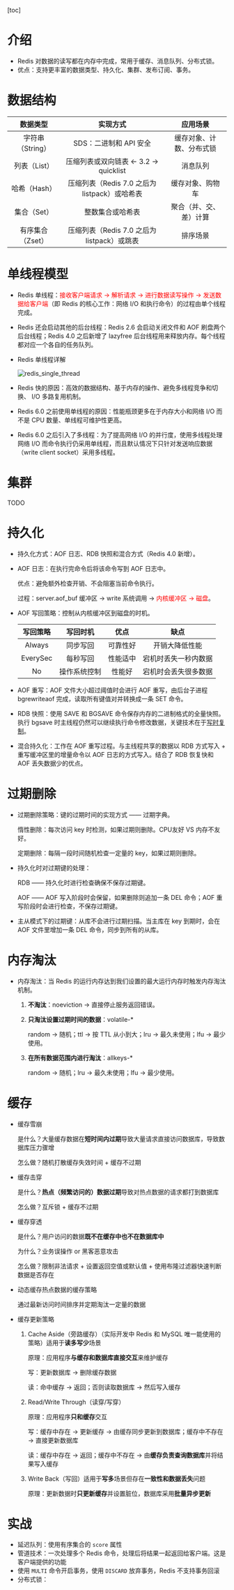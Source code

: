[toc]

# 介绍

- Redis 对数据的读写都在内存中完成，常用于缓存、消息队列、分布式锁。
- 优点：支持更丰富的数据类型、持久化、集群、发布订阅、事务。

# 数据结构

|     数据类型     |                   实现方式                   |         应用场景         |
| :--------------: | :------------------------------------------: | :----------------------: |
| 字符串（String） |            SDS：二进制和 API 安全            | 缓存对象、计数、分布式锁 |
|   列表（List）   |    压缩列表或双向链表 <- 3.2 -> quicklist    |         消息队列         |
|   哈希（Hash）   | 压缩列表（Redis 7.0 之后为listpack）或哈希表 |     缓存对象、购物车     |
|   集合（Set）    |               整数集合或哈希表               |  聚合（并、交、差）计算  |
| 有序集合（Zset） |  压缩列表（Redis 7.0 之后为listpack）或跳表  |         排序场景         |

# 单线程模型

- Redis 单线程：<font color=red>接收客户端请求 -> 解析请求 -> 进行数据读写操作 -> 发送数据给客户端</font>（即 Redis 的核心工作：网络 I/O 和执行命令）的过程由单个线程完成。

- Redis 还会启动其他的后台线程：Redis 2.6 会启动关闭文件和 AOF 刷盘两个后台线程；Redis 4.0 之后新增了 lazyfree 后台线程用来释放内存。每个线程都对应一个各自的任务队列。

- Redis 单线程详解

  ![redis_single_thread](./assets/redis_single_thread.png)

- Redis 快的原因：高效的数据结构、基于内存的操作、避免多线程竞争和切换、 I/O 多路复用机制。

- Redis 6.0 之前使用单线程的原因：性能瓶颈更多在于内存大小和网络 I/O 而不是 CPU 数量、单线程可维护性更高。

- Redis 6.0 之后引入了多线程：为了提高网络 I/O 的并行度，使用多线程处理网络 I/O 而命令执行仍采用单线程，而且默认情况下只针对发送响应数据（write client socket）采用多线程。

# 集群

TODO

# 持久化

- 持久化方式：AOF 日志、RDB 快照和混合方式（Redis 4.0 新增）。

- AOF 日志：在执行完命令后将该命令写到 AOF 日志中。

  优点：避免额外检查开销、不会阻塞当前命令执行。

  过程：server.aof_buf 缓冲区 -> write 系统调用 -> <font color=red>内核缓冲区 -> 磁盘</font>。

- AOF 写回策略：控制从内核缓冲区到磁盘的时机。

  | 写回策略 |   写回时机   |   优点   |         缺点         |
  | :------: | :----------: | :------: | :------------------: |
  |  Always  |   同步写回   | 可靠性好 |    开销大降低性能    |
  | EverySec |   每秒写回   | 性能适中 | 宕机时丢失一秒内数据 |
  |    No    | 操作系统控制 |  性能好  | 宕机时会丢失很多数据 |

- AOF 重写：AOF 文件大小超过阈值时会进行 AOF 重写，由后台子进程 bgrewriteaof 完成，读取所有键值对并转换成一条 SET 命令。

- RDB 快照：使用 SAVE 和 BGSAVE 命令保存内存的二进制格式的全量快照。执行 bgsave 时主线程仍然可以继续执行命令修改数据，关键技术在于[写时复制](https://imageslr.com/2020/copy-on-write.html)。

- 混合持久化：工作在 AOF 重写过程。与主线程共享的数据以 RDB 方式写入 + 重写缓冲区里的增量命令以 AOF 日志的方式写入。结合了 RDB 恢复快和 AOF 丢失数据少的优点。

# 过期删除

- 过期删除策略：键的过期时间的实现方式 —— 过期字典。

  惰性删除：每次访问 key 时检测，如果过期则删除。CPU友好 VS 内存不友好。

  定期删除：每隔一段时间随机检查一定量的 key，如果过期则删除。

- 持久化时对过期键的处理：

  RDB —— 持久化时进行检查确保不保存过期键。

  AOF —— AOF 写入阶段时会保留，如果删除则追加一条 DEL 命令；AOF 重写阶段时会进行检查，不保存过期键。

- 主从模式下的过期键：从库不会进行过期扫描。当主库在 key 到期时，会在 AOF 文件里增加一条 DEL 命令，同步到所有的从库。

# 内存淘汰

- 内存淘汰：当 Redis 的运行内存达到我们设置的最大运行内存时触发内存淘汰机制。

  1. **不淘汰**：noeviction -> 直接停止服务返回错误。

  2. **只淘汰设置过期时间的数据**：volatile-*

     random -> 随机；ttl -> 按 TTL 从小到大；lru -> 最久未使用；lfu -> 最少使用。

  3. **在所有数据范围内进行淘汰**：allkeys-*

     random -> 随机；lru -> 最久未使用；lfu -> 最少使用。

# 缓存

- 缓存雪崩

  是什么？大量缓存数据在**短时间内过期**导致大量请求直接访问数据库，导致数据库压力骤增

  怎么做？随机打散缓存失效时间 + 缓存不过期

- 缓存击穿

  是什么？**热点（频繁访问的）数据过期**导致对热点数据的请求都打到数据库

  怎么做？互斥锁 + 缓存不过期

- 缓存穿透

  是什么？用户访问的数据**既不在缓存中也不在数据库中**

  为什么？业务误操作 or 黑客恶意攻击

  怎么做？限制非法请求 + 设置返回空值或默认值 + 使用布隆过滤器快速判断数据是否存在

- 动态缓存热点数据的缓存策略

  通过最新访问时间排序并定期淘汰一定量的数据

- 缓存更新策略

  1. Cache Aside（旁路缓存）（实际开发中 Redis 和 MySQL 唯一能使用的策略）适用于**读多写少**场景

     原理：应用程序**与缓存和数据库直接交互**来维护缓存

     写：更新数据库 -> 删除缓存数据

     读：命中缓存 -> 返回；否则读取数据库 -> 然后写入缓存

  2. Read/Write Through（读穿/写穿）

     原理：应用程序**只和缓存**交互

     写：缓存中存在 -> 更新缓存 -> 由缓存同步更新到数据库；缓存中不存在 -> 直接更新数据库

     读：缓存中存在 -> 返回；缓存中不存在 -> 由**缓存负责查询数据库**并将结果写入缓存

  3. Write Back（写回）适用于**写多**场景但存在**一致性和数据丢失**问题

     原理：更新数据时**只更新缓存**并设置脏位，数据库采用**批量异步更新**

# 实战

- 延迟队列：使用有序集合的 `score` 属性
- 管道技术：一次处理多个 Redis 命令，处理后将结果一起返回给客户端。这是客户端提供的功能
- 使用 `MULTI` 命令开启事务，使用 `DISCARD` 放弃事务，Redis 不支持事务回滚
- 分布式锁：
